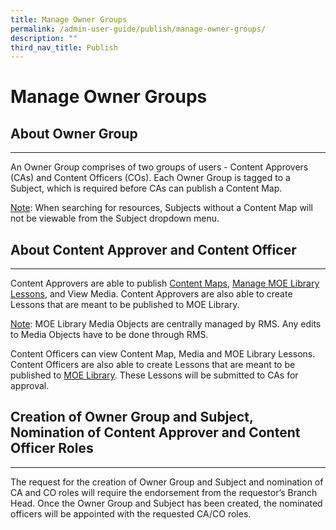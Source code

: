 ```yaml
---
title: Manage Owner Groups
permalink: /admin-user-guide/publish/manage-owner-groups/
description: ""
third_nav_title: Publish
---
```

<h1 id="manage-owner-groups">Manage Owner Groups</h1>
<h2 id="about-owner-group">About Owner Group</h2>
<hr>
<p>An Owner Group comprises of two groups of users - Content Approvers (CAs) and Content Officers (COs). Each Owner Group is tagged to a Subject, which is required before CAs can publish a Content Map.</p>
<p><u>Note</u>: When searching for resources, Subjects without a Content Map will not be viewable from the Subject dropdown menu.</p>
<h2 id="about-content-approver-and-content-officer">About Content Approver and Content Officer</h2>
<hr>
<p>Content Approvers are able to publish <a target="_blank" href="/admin-user-guide/publish/manage-content-maps/">Content Maps</a>, <a target="_blank" href="/admin-user-guide/publish/manage-lessons/">Manage MOE Library Lessons</a>, and View Media. Content Approvers are also able to create Lessons that are meant to be published to MOE Library.</p>
<p><u>Note</u>: MOE Library Media Objects are centrally managed by RMS. Any edits to Media Objects have to be done through RMS.</p>
<p>Content Officers can view Content Map, Media and MOE Library Lessons. Content Officers are also able to create Lessons that are meant to be published to <a target="_blank" href="/admin-user-guide/publish/create-moe-library-resources/">MOE Library</a>. These Lessons will be submitted to CAs for approval.</p>
<h2 id="creation-of-owner-group-and-subject-nomination-of-content-approver-and-content-officer-roles">Creation of Owner Group and Subject, Nomination of Content Approver and Content Officer Roles</h2>
<hr>
<p>The request for the creation of Owner Group and Subject and nomination of CA and CO roles will require the endorsement from the requestor’s Branch Head. Once the Owner Group and Subject has been created, the nominated officers will be appointed with the requested CA/CO roles.</p>